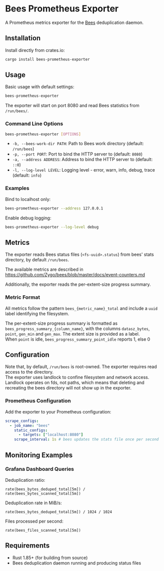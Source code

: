 # Bees Prometheus Exporter

A Prometheus metrics exporter for the [Bees](https://github.com/zygo/bees) deduplication daemon.

## Installation

Install directly from crates.io:

```bash
cargo install bees-prometheus-exporter
```

## Usage

Basic usage with default settings:

```bash
bees-prometheus-exporter
```

The exporter will start on port 8080 and read Bees statistics from `/run/bees/`.

### Command Line Options

```bash
bees-prometheus-exporter [OPTIONS]
```

- `-b, --bees-work-dir PATH`: Path to Bees work directory (default: `/run/bees`)
- `-p, --port PORT`: Port to bind the HTTP server to (default: `8080`)
- `-a, --address ADDRESS`: Address to bind the HTTP server to (default: `::0`)
- `-l, --log-level LEVEL`: Logging level - error, warn, info, debug, trace (default: `info`)

### Examples

Bind to localhost only:

```bash
bees-prometheus-exporter --address 127.0.0.1
```

Enable debug logging:

```bash
bees-prometheus-exporter --log-level debug
```

## Metrics

The exporter reads Bees status files (`<fs-uuid>.status`) from bees' stats directory, by default `/run/bees`.

The available metrics are described in https://github.com/Zygo/bees/blob/master/docs/event-counters.md

Additionally, the exporter reads the per-extent-size progress summary.

### Metric Format

All metrics follow the pattern `bees_{metric_name}_total` and include a `uuid` label identifying the filesystem.

The per-extent-size progress summary is formatted as `bees_progress_summary_{column_name}`, with the columns `datasz_bytes`, `point`, `gen_min` and `gen_max`. The extent size is provided as a label.  
When `point` is idle, `bees_progress_summary_point_idle` reports 1, else 0

## Configuration

Note that, by default, `/run/bees` is root-owned. The exporter requires read access to the directory.  
The exporter uses landlock to confine filesystem and network access. Landlock operates on fds, not paths, which means that deleting and recreating the bees directory will not show up in the exporter.

### Prometheus Configuration

Add the exporter to your Prometheus configuration:

```yaml
scrape_configs:
  - job_name: "bees"
    static_configs:
      - targets: ["localhost:8080"]
    scrape_interval: 1s # bees updates the stats file once per second
```

## Monitoring Examples

### Grafana Dashboard Queries

Deduplication ratio:

```promql
rate(bees_bytes_deduped_total[5m]) / rate(bees_bytes_scanned_total[5m])
```

Deduplication rate in MiB/s:

```promql
rate(bees_bytes_deduped_total[5m]) / 1024 / 1024
```

Files processed per second:

```promql
rate(bees_files_scanned_total[5m])
```

## Requirements

- Rust 1.85+ (for building from source)
- Bees deduplication daemon running and producing status files
